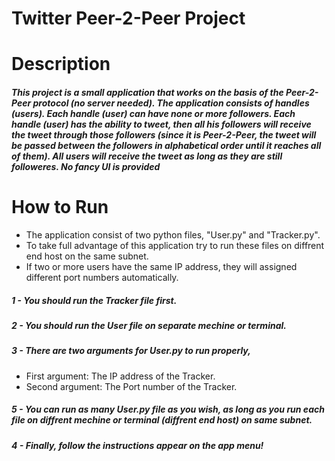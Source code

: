 # Twitter Peer-2-Peer Project


# Description 
##### This project is a small application that works on the basis of the Peer-2-Peer protocol (no server needed). The application consists of handles (users). Each handle (user) can have none or more followers. Each handle (user) has the ability to tweet, then all his followers will receive the tweet through those followers (since it is Peer-2-Peer, the tweet will be passed between the followers in alphabetical order until it reaches all of them). All users will receive the tweet as long as they are still followeres. No fancy UI is provided

# How to Run
* The application consist of two python files, "User.py" and "Tracker.py". 
* To take full advantage of this application try to run these files on diffrent end host on the same subnet. 
* If two or more users have the same IP address, they will assigned different port numbers automatically.

##### 1 - You should run the Tracker file first.
##### 2 - You should run the User file on separate mechine or terminal. 
##### 3 - There are two arguments for User.py to run properly, 
* First argument: The IP address of the Tracker.
* Second argument: The Port number of the Tracker. 
##### 5 - You can run as many User.py file as you wish, as long as you run each file on diffrent mechine or terminal (diffrent end host) on same subnet.
##### 4 - Finally, follow the instructions appear on the app menu! 
